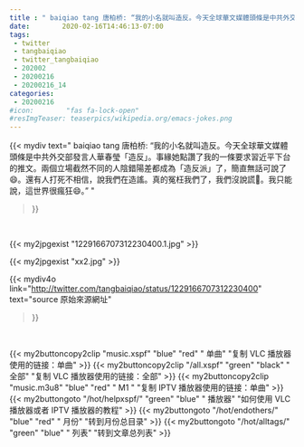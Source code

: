 ```yaml
---
title : " baiqiao tang 唐柏桥: “我的小名就叫造反。今天全球華文媒體頭條是中共外交部發言人華春瑩「造反」。事緣她點讚了我的一條要求習近平下台的推文。兩個立場截然不同的人陰錯陽差都成為「造反派」了，簡直無話可說了😄。還有人打死不相信，說我們在造謠。真的冤枉我們了，我們沒說謊🙁。我只能說，這世界很瘋狂😄。”  "
date:        2020-02-16T14:46:13-07:00
tags:
 - twitter
 - tangbaiqiao
 - twitter_tangbaiqiao
 - 202002
 - 20200216
 - 20200216_14
categories:
 - 20200216
#icon:        "fas fa-lock-open"
#resImgTeaser: teaserpics/wikipedia.org/emacs-jokes.png
---
```


{{< mydiv text=" baiqiao tang 唐柏桥: “我的小名就叫造反。今天全球華文媒體頭條是中共外交部發言人華春瑩「造反」。事緣她點讚了我的一條要求習近平下台的推文。兩個立場截然不同的人陰錯陽差都成為「造反派」了，簡直無話可說了😄。還有人打死不相信，說我們在造謠。真的冤枉我們了，我們沒說謊🙁。我只能說，這世界很瘋狂😄。”  "
>}}
<br>


 {{< my2jpgexist "1229166707312230400.1.jpg" >}}<br> 

{{< my2jpgexist "xx2.jpg" >}}<br>


{{< mydiv4o link="http://twitter.com/tangbaiqiao/status/1229166707312230400"
text="source 原始來源網址"
>}}


<br>



{{< my2buttoncopy2clip "music.xspf"        "blue"   "red"    " 单曲"  "复制 VLC 播放器使用的链接：单曲" >}} {{< my2buttoncopy2clip "/all.xspf"         "green"  "black"  " 全部"  "复制 VLC 播放器使用的链接：全部" >}} {{< my2buttoncopy2clip "music.m3u8"        "blue"   "red"    " M1 "    "复制 IPTV 播放器使用的链接：单曲" >}} {{< my2buttongoto      "/hot/helpxspf/"    "green"  "blue"   " 播放器" "如何使用 VLC 播放器或者 IPTV 播放器的教程" >}} {{< my2buttongoto      "/hot/endothers/"   "blue"   "red"    " 月份"   "转到月份总目录" >}} {{< my2buttongoto      "/hot/alltags/"     "green"  "blue"   " 列表"   "转到文章总列表" >}} 
